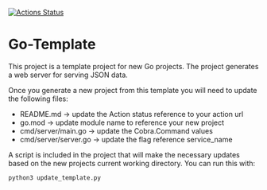 [![Actions Status](https://github.com/jfbramlett/go-template/workflows/Go/badge.svg)](https://github.com/jfbramlett/go-template/actions)

# Go-Template
This project is a template project for new Go projects. The project generates a web server for serving JSON data.

Once you generate a new project from this template you will need to update the following files:

* README.md -> update the Action status reference to your action url
* go.mod -> update module name to reference your new project
* cmd/server/main.go -> update the Cobra.Command values
* cmd/server/server.go -> update the flag reference service_name

A script is included in the project that will make the necessary updates based on the new projects current working directory. You can run this with:

```
python3 update_template.py
```
